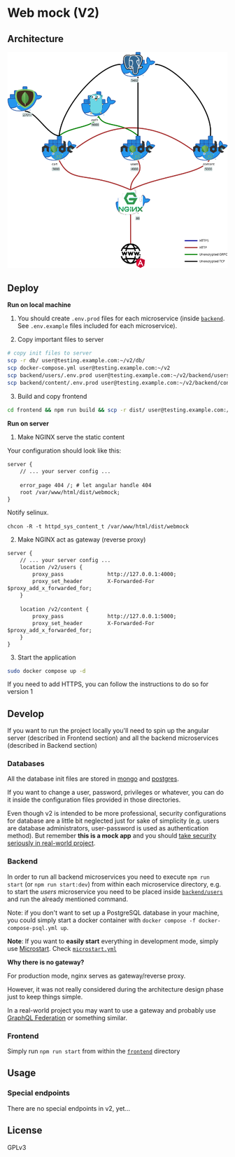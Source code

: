 # Web mock (V2)

## Architecture

![Architecture](docs/arch.png)

## Deploy

**Run on local machine**

1. You should create `.env.prod` files for each microservice (inside [`backend`](backend). See `.env.example` files included for each microservice).

2. Copy important files to server

```bash
# copy init files to server
scp -r db/ user@testing.example.com:~/v2/db/
scp docker-compose.yml user@testing.example.com:~/v2
scp backend/users/.env.prod user@testing.example.com:~/v2/backend/users/.env.prod 
scp backend/content/.env.prod user@testing.example.com:~/v2/backend/content/.env.prod 
```

3. Build and copy frontend

```bash
cd frontend && npm run build && scp -r dist/ user@testing.example.com:/var/www/html && cd ..
```

**Run on server**

1. Make NGINX serve the static content

Your configuration should look like this:

```
server {
    // ... your server config ...

    error_page 404 /; # let angular handle 404
    root /var/www/html/dist/webmock;
}
```

Notify selinux.

```chcon -R -t httpd_sys_content_t /var/www/html/dist/webmock```

2. Make NGINX act as gateway (reverse proxy)

```
server {
    // ... your server config ...
    location /v2/users {
        proxy_pass              http://127.0.0.1:4000;
        proxy_set_header        X-Forwarded-For $proxy_add_x_forwarded_for;
    }

    location /v2/content {
        proxy_pass              http://127.0.0.1:5000;
        proxy_set_header        X-Forwarded-For $proxy_add_x_forwarded_for;
    }
}
```

3. Start the application

```bash
sudo docker compose up -d
```

If you need to add HTTPS, you can follow the instructions to do so for version 1

## Develop

If you want to run the project locally you'll need to spin up the angular server (described in Frontend section) and 
all the backend microservices (described in Backend section)

### Databases

All the database init files are stored in [mongo](mongo) and [postgres](postgres).

If you want to change a user, password, privileges or whatever, you can do it inside the configuration files provided
in those directories.

Even though v2 is intended to be more professional, security configurations for database are a little bit neglected
just for sake of simplicity (e.g. users are database administrators, user-password is used as authentication method).
But remember **this is a mock app** and you should <u>take security seriously in real-world project</u>.

### Backend

In order to run all backend microservices you need to execute `npm run start` (or `npm run start:dev`) from within each
microservice directory, e.g. to start the _users_ microservice you need to be placed inside 
[`backend/users`](backend/users) and run the already mentioned command.

Note: if you don't want to set up a PostgreSQL database in your machine, you could simply start a docker container with 
`docker compose -f docker-compose-psql.yml up`.

**Note**: If you want to **easily start** everything in development mode, simply use
[Microstart](https://github.com/BenjaminGuzman/microstart). Check [`microstart.yml`](microstart.yml)

**Why there is no gateway?**

For production mode, nginx serves as gateway/reverse proxy.

However, it was not really considered during the architecture design phase just to keep things simple.

In a real-world project you may want to use a gateway and probably use 
[GraphQL Federation](https://www.apollographql.com/docs/federation) or something similar.

### Frontend

Simply run `npm run start` from within the [`frontend`](frontend) directory

## Usage

### Special endpoints

There are no special endpoints in v2, yet...

## License

GPLv3
